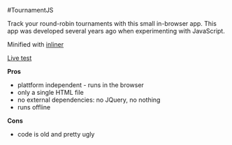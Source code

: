 #TournamentJS

Track your round-robin tournaments with this small in-browser app. This app was developed several years ago when experimenting with JavaScript.

Minified with [inliner](https://github.com/remy/inliner)

[Live test](http://byted.github.io/TournamentJS/)

**Pros**
* plattform independent - runs in the browser
* only a single HTML file
* no external dependencies: no JQuery, no nothing
* runs offline

**Cons**
* code is old and pretty ugly


